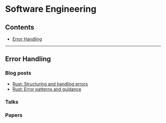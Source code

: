 # Software Engineering

## Contents

* [Error Handling]

[Error Handling]: #error-handling
***

## Error Handling

### Blog posts

* [Rust: Structuring and handling errors](https://nick.groenen.me/posts/rust-error-handling/)
* [Rust: Error patterns and guidance](https://boats.gitlab.io/failure/guidance.html)

### Talks

### Papers
